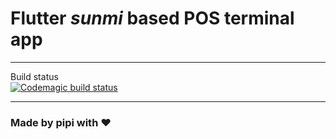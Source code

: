 # Flutter *sunmi* based POS terminal app

--------
Build status<br>
[![Codemagic build status](https://api.codemagic.io/apps/61e1fa41ba167fa8d4d4b543/61e1fa41ba167fa8d4d4b542/status_badge.svg)](https://codemagic.io/apps/61e1fa41ba167fa8d4d4b543/61e1fa41ba167fa8d4d4b542/latest_build)

--------

### Made by pipi with ❤️